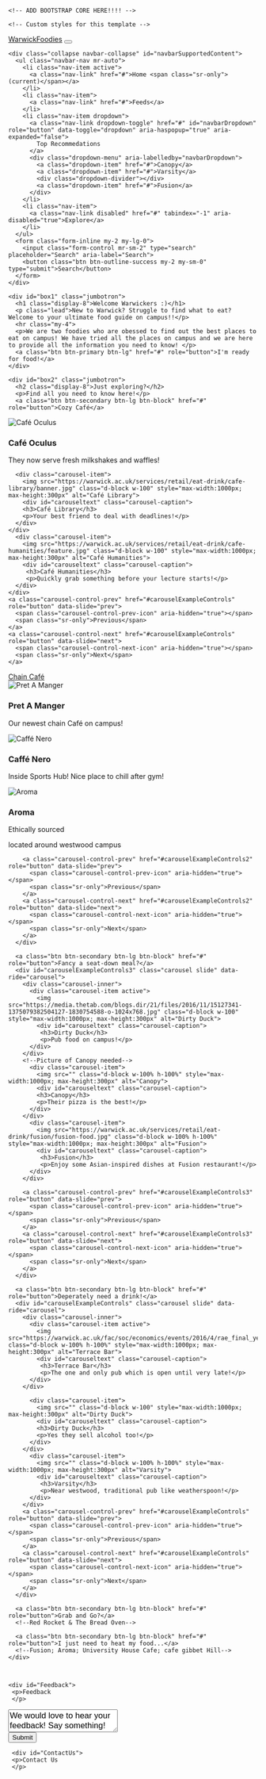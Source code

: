 <!DOCTYPE html>
<html>
  <head>
    <title>Warwick Foodies</title>
    <link rel="stylesheet" href="https://stackpath.bootstrapcdn.com/bootstrap/4.3.1/css/bootstrap.min.css" integrity="sha384-ggOyR0iXCbMQv3Xipma34MD+dH/1fQ784/j6cY/iJTQUOhcWr7x9JvoRxT2MZw1T" crossorigin="anonymous">
    <script src="https://code.jquery.com/jquery-3.3.1.slim.min.js" integrity="sha384-q8i/X+965DzO0rT7abK41JStQIAqVgRVzpbzo5smXKp4YfRvH+8abtTE1Pi6jizo" crossorigin="anonymous"></script>
    <script src="https://cdnjs.cloudflare.com/ajax/libs/popper.js/1.14.7/umd/popper.min.js" integrity="sha384-UO2eT0CpHqdSJQ6hJty5KVphtPhzWj9WO1clHTMGa3JDZwrnQq4sF86dIHNDz0W1" crossorigin="anonymous"></script>
    <script src="https://stackpath.bootstrapcdn.com/bootstrap/4.3.1/js/bootstrap.min.js" integrity="sha384-JjSmVgyd0p3pXB1rRibZUAYoIIy6OrQ6VrjIEaFf/nJGzIxFDsf4x0xIM+B07jRM" crossorigin="anonymous"></script>
    <meta charset="utf-8">
    <meta name="viewport" content="width=device-width, initial-scale=1.0, shrink-to-fit=yes">
    <meta name="description" content="Warwick Ultimate Food Guide">
    <meta name="author" content="Winnis Chan">

    <!-- ADD BOOTSTRAP CORE HERE!!!! -->

    <!-- Custom styles for this template -->
<link rel="stylesheet" href="WarwickFoodies.css">

  </head>

<body>

  <nav class="navbar navbar-expand-lg navbar-light bg-light">
    <a class="navbar-brand" href="#">WarwickFoodies</a>
    <button class="navbar-toggler" type="button" data-toggle="collapse" data-target="#navbarSupportedContent" aria-controls="navbarSupportedContent" aria-expanded="false" aria-label="Toggle navigation">
      <span class="navbar-toggler-icon"></span>
    </button>

    <div class="collapse navbar-collapse" id="navbarSupportedContent">
      <ul class="navbar-nav mr-auto">
        <li class="nav-item active">
          <a class="nav-link" href="#">Home <span class="sr-only">(current)</span></a>
        </li>
        <li class="nav-item">
          <a class="nav-link" href="#">Feeds</a>
        </li>
        <li class="nav-item dropdown">
          <a class="nav-link dropdown-toggle" href="#" id="navbarDropdown" role="button" data-toggle="dropdown" aria-haspopup="true" aria-expanded="false">
            Top Recommedations
          </a>
          <div class="dropdown-menu" aria-labelledby="navbarDropdown">
            <a class="dropdown-item" href="#">Canopy</a>
            <a class="dropdown-item" href="#">Varsity</a>
            <div class="dropdown-divider"></div>
            <a class="dropdown-item" href="#">Fusion</a>
          </div>
        </li>
        <li class="nav-item">
          <a class="nav-link disabled" href="#" tabindex="-1" aria-disabled="true">Explore</a>
        </li>
      </ul>
      <form class="form-inline my-2 my-lg-0">
        <input class="form-control mr-sm-2" type="search" placeholder="Search" aria-label="Search">
        <button class="btn btn-outline-success my-2 my-sm-0" type="submit">Search</button>
      </form>
    </div>
  </nav>



    <div id="box1" class="jumbotron">
      <h1 class="display-8">Welcome Warwickers :)</h1>
      <p class="lead">New to Warwick? Struggle to find what to eat? Welcome to your ultimate food guide on campus!!</p>
      <hr class="my-4">
      <p>We are two foodies who are obessed to find out the best places to eat on campus! We have tried all the places on campus and we are here to provide all the information you need to know! </p>
      <a class="btn btn-primary btn-lg" href="#" role="button">I'm ready for food!</a>
    </div>
  </div>

    <div id="box2" class="jumbotron">
      <h2 class="display-8">Just exploring?</h2>
      <p>Find all you need to know here!</p>
      <a class="btn btn-secondary btn-lg btn-block" href="#" role="button">Cozy Café</a>
<div id="carouselExampleControls" class="carousel slide" data-ride="carousel">
  <!---indicators--
  <ol class="carousel-indicators">
    <li data-target="#carouselExampleControls" data-slide-to="0" class="active"></li>
    <li data-target="#carouselExampleControls" data-slide-to="1"></li>
    <li data-target="#carouselExampleControls" data-slide-to="2"></li>
  </ol>

  <!--Wrapper for slides-->
  <div id="carouselExampleControls" class="carousel slide" data-ride="carousel">
    <div class="carousel-inner">
      <div class="carousel-item active">
        <img src="https://warwick.ac.uk/services/retail/eat-drink/cafe-oculus/banner.jpg" class="d-block w-100" style="max-width:1000px; max-height:300px" alt="Café Oculus">
        <div id="carouseltext" class="carousel-caption">
         <h3>Café Oculus</h3>
         <p>They now serve fresh milkshakes and waffles!</p>
      </div>
    </div>

      <div class="carousel-item">
        <img src="https://warwick.ac.uk/services/retail/eat-drink/cafe-library/banner.jpg" class="d-block w-100" style="max-width:1000px; max-height:300px" alt="Café Library">
        <div id="carouseltext" class="carousel-caption">
        <h3>Café Library</h3>
        <p>Your best friend to deal with deadlines!</p>
      </div>
    </div>
      <div class="carousel-item">
        <img src="https://warwick.ac.uk/services/retail/eat-drink/cafe-humanities/feature.jpg" class="d-block w-100" style="max-width:1000px; max-height:300px" alt="Café Humanities">
        <div id="carouseltext" class="carousel-caption">
         <h3>Café Humanities</h3>
         <p>Quickly grab something before your lecture starts!</p>
      </div>
    </div>
    <a class="carousel-control-prev" href="#carouselExampleControls" role="button" data-slide="prev">
      <span class="carousel-control-prev-icon" aria-hidden="true"></span>
      <span class="sr-only">Previous</span>
    </a>
    <a class="carousel-control-next" href="#carouselExampleControls" role="button" data-slide="next">
      <span class="carousel-control-next-icon" aria-hidden="true"></span>
      <span class="sr-only">Next</span>
    </a>
  </div>
      <a class="btn btn-secondary btn-lg btn-block" href="#" role="button">Chain Café</a>
      <div id="carouselExampleControls2" class="carousel slide" data-ride="carousel">
        <div class="carousel-inner">
          <div class="carousel-item active">
            <img src="https://warwick.ac.uk/services/retail/eat-drink/pret-a-manger/pret-a-manger.jpg" class="d-block w-100" style="max-width:1000px; max-height:300px" alt="Pret A Manger">
            <div id="carouseltext" class="carousel-caption">
             <h3>Pret A Manger</h3>
             <p>Our newest chain Café on campus!</p>
          </div>
        </div>
          <div class="carousel-item">
            <img src="https://warwick.ac.uk/services/retail/eat-drink/caffe-nero/counter.jpg" class="d-block w-100" style="max-width:1000px; max-height:300px" alt="Caffé Nero">
            <div id="carouseltext" class="carousel-caption">
            <h3>Caffé Nero</h3>
            <p>Inside Sports Hub! Nice place to chill after gym!</p>
          </div>
        </div>
          <div class="carousel-item">
            <img src="https://warwick.ac.uk/services/retail/eat-drink/aroma/banner.jpg" class="d-block w-100" style="max-width:1000px; max-height:300px" alt="Aroma">
            <div id="carouseltext" class="carousel-caption">
             <h3>Aroma</h3>
             <p>Ethically sourced</p>
             <p>located around westwood campus</p>
          </div>
        </div>

        <a class="carousel-control-prev" href="#carouselExampleControls2" role="button" data-slide="prev">
          <span class="carousel-control-prev-icon" aria-hidden="true"></span>
          <span class="sr-only">Previous</span>
        </a>
        <a class="carousel-control-next" href="#carouselExampleControls2" role="button" data-slide="next">
          <span class="carousel-control-next-icon" aria-hidden="true"></span>
          <span class="sr-only">Next</span>
        </a>
      </div>

      <a class="btn btn-secondary btn-lg btn-block" href="#" role="button">Fancy a seat-down meal?</a>
      <div id="carouselExampleControls3" class="carousel slide" data-ride="carousel">
        <div class="carousel-inner">
          <div class="carousel-item active">
            <img src="https://media.thetab.com/blogs.dir/21/files/2016/11/15127341-1375079382504127-1830754588-o-1024x768.jpg" class="d-block w-100" style="max-width:1000px; max-height:300px" alt="Dirty Duck">
            <div id="carouseltext" class="carousel-caption">
             <h3>Dirty Duck</h3>
             <p>Pub food on campus!</p>
          </div>
        </div>
        <!--Picture of Canopy needed-->
          <div class="carousel-item">
            <img src="" class="d-block w-100% h-100%" style="max-width:1000px; max-height:300px" alt="Canopy">
            <div id="carouseltext" class="carousel-caption">
            <h3>Canopy</h3>
            <p>Their pizza is the best!</p>
          </div>
        </div>
          <div class="carousel-item">
            <img src="https://warwick.ac.uk/services/retail/eat-drink/fusion/fusion-food.jpg" class="d-block w-100% h-100%" style="max-width:1000px; max-height:300px" alt="Fusion">
            <div id="carouseltext" class="carousel-caption">
             <h3>Fusion</h3>
             <p>Enjoy some Asian-inspired dishes at Fusion restaurant!</p>
          </div>
        </div>

        <a class="carousel-control-prev" href="#carouselExampleControls3" role="button" data-slide="prev">
          <span class="carousel-control-prev-icon" aria-hidden="true"></span>
          <span class="sr-only">Previous</span>
        </a>
        <a class="carousel-control-next" href="#carouselExampleControls3" role="button" data-slide="next">
          <span class="carousel-control-next-icon" aria-hidden="true"></span>
          <span class="sr-only">Next</span>
        </a>
      </div>

      <a class="btn btn-secondary btn-lg btn-block" href="#" role="button">Deperately need a drink!</a>
      <div id="carouselExampleControls" class="carousel slide" data-ride="carousel">
        <div class="carousel-inner">
          <div class="carousel-item active">
            <img src="https://warwick.ac.uk/fac/soc/economics/events/2016/4/rae_final_year_social/thumbnail.jpg" class="d-block w-100% h-100%" style="max-width:1000px; max-height:300px" alt="Terrace Bar">
            <div id="carouseltext" class="carousel-caption">
             <h3>Terrace Bar</h3>
             <p>The one and only pub which is open until very late!</p>
          </div>
        </div>

          <div class="carousel-item">
            <img src="" class="d-block w-100" style="max-width:1000px; max-height:300px" alt="Dirty Duck">
            <div id="carouseltext" class="carousel-caption">
            <h3>Dirty Duck</h3>
            <p>Yes they sell alcohol too!</p>
          </div>
        </div>
          <div class="carousel-item">
            <img src="" class="d-block w-100% h-100%" style="max-width:1000px; max-height:300px" alt="Varsity">
            <div id="carouseltext" class="carousel-caption">
             <h3>Varsity</h3>
             <p>Near westwood, traditional pub like weatherspoon!</p>
          </div>
        </div>
        <a class="carousel-control-prev" href="#carouselExampleControls" role="button" data-slide="prev">
          <span class="carousel-control-prev-icon" aria-hidden="true"></span>
          <span class="sr-only">Previous</span>
        </a>
        <a class="carousel-control-next" href="#carouselExampleControls" role="button" data-slide="next">
          <span class="carousel-control-next-icon" aria-hidden="true"></span>
          <span class="sr-only">Next</span>
        </a>
      </div>

      <a class="btn btn-secondary btn-lg btn-block" href="#" role="button">Grab and Go?</a>
      <!--Red Rocket & The Bread Oven-->

      <a class="btn btn-secondary btn-lg btn-block" href="#" role="button">I just need to heat my food...</a>
      <!--Fusion; Aroma; University House Cafe; cafe gibbet Hill-->
    </div>



    <div id="Feedback">
     <p>Feedback
     </p>
<form action="/html/tags/html_form_tag_action.cfm" method="post">
<div>
<textarea name="comments" id="comments" style="font-family:sans-serif;font-size:1.2em;">
We would love to hear your feedback! Say something!
</textarea>
</div>
<input type="submit" value="Submit">
</form>
     </div>

     <div id="ContactUs">
     <p>Contact Us
     </p>
   </div>
   <!-- Bootstrap core JavaScript
   ================================================== -->
   <!-- Placed at the end of the document so the pages load faster -->
   <script src="https://code.jquery.com/jquery-3.3.1.slim.min.js" integrity="sha384-q8i/X+965DzO0rT7abK41JStQIAqVgRVzpbzo5smXKp4YfRvH+8abtTE1Pi6jizo" crossorigin="anonymous"></script>
   <script>window.jQuery || document.write('<script src="../../assets/js/vendor/jquery-slim.min.js"><\/script>')</script>
   <script src="https://getbootstrap.com/docs/4.1/assets/js/vendor/popper.min.js"></script>
   <script src="https://getbootstrap.com/docs/4.1/dist/js/bootstrap.min.js"></script>

  </body>
  </html>
